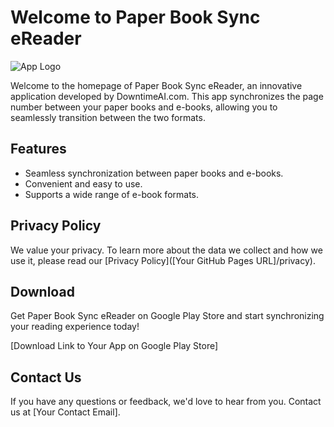 # Welcome to Paper Book Sync eReader

![App Logo](link-to-your-app-logo-if-available)

Welcome to the homepage of Paper Book Sync eReader, an innovative application developed by DowntimeAI.com. This app synchronizes the page number between your paper books and e-books, allowing you to seamlessly transition between the two formats.

## Features

* Seamless synchronization between paper books and e-books.
* Convenient and easy to use.
* Supports a wide range of e-book formats.

## Privacy Policy

We value your privacy. To learn more about the data we collect and how we use it, please read our [Privacy Policy]([Your GitHub Pages URL]/privacy).

## Download

Get Paper Book Sync eReader on Google Play Store and start synchronizing your reading experience today!

[Download Link to Your App on Google Play Store]

## Contact Us

If you have any questions or feedback, we'd love to hear from you. Contact us at [Your Contact Email].

